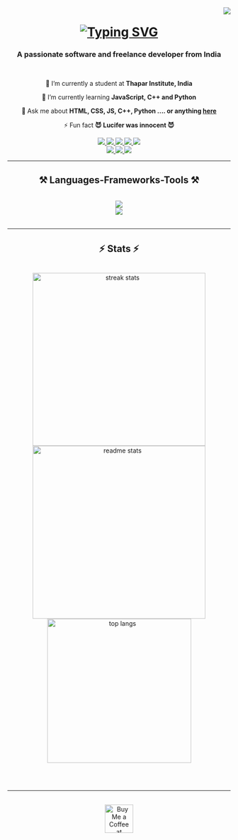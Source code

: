 <img align="right" src="https://visitor-badge.laobi.icu/badge?page_id=devadiraj.devadiraj" />

<h1 align="center">
  <a href="https://git.io/typing-svg">
    <img src="https://readme-typing-svg.demolab.com?font=Righteous&size=35&pause=500&color=00F5D4&center=true&vCenter=true&random=false&width=500&height=70&lines=Hey+There+%F0%9F%91%8B;I'm+Aditya+Raj!" alt="Typing SVG" />
  </a>
</h1>

<h3 align="center">A passionate software and freelance developer from India</h3>

</br>

<div align="center">
 
 🔭 I’m currently a student at **Thapar Institute, India**
 
 🌱 I’m currently learning **JavaScript, C++ and Python**

💬 Ask me about **HTML, CSS, JS, C++, Python .... or anything [here](https://github.com/devadiraj/devadiraj/issues)**

⚡ Fun fact **😈 Lucifer was innocent 😈**

 </div>

 <div align="center"> 
  <a href="mailto:rajadiofficial2@gmail.com">
    <img src="https://img.shields.io/badge/Gmail-333333?style=for-the-badge&logo=gmail&logoColor=red" />
  </a>
  <a href="https://www.linkedin.com/in/devadiraj-vm1704/" target="_blank">
    <img src="https://img.shields.io/badge/LinkedIn-0077B5?style=for-the-badge&logo=linkedin&logoColor=white" target="_blank" />
  </a>
  <a href="https://www.instagram.com/devadiraj_vm/" target="_blank">
    <img src="https://img.shields.io/badge/Instagram-E1306C?style=for-the-badge&logo=instagram&logoColor=white" target="_blank" />
  </a>
  <a href="https://discord.gg/wcZdYndBub" target="_blank">
    <img src="https://img.shields.io/badge/Discord-5865F2?style=for-the-badge&logo=discord&logoColor=white" target="_blank" />
  </a>
  <a href="#" target="_blank">
     <img src="https://img.shields.io/badge/Portfolio-FF5722?style=for-the-badge&logo=todoist&logoColor=white" target="_blank" /> <!-- sqlite, safari, google-chrome are other good icon options -->
  </a><br>
  <a href="https://leetcode.com/u/devadiraj/" target="_blank">
     <img src="https://img.shields.io/badge/LeetCode-FEA116?style=for-the-badge&logo=leetcode&logoColor=black" target="_blank" />
  </a>
  <a href="https://www.hackerrank.com/profile/rajadiofficial2" target="_blank">
     <img src="https://img.shields.io/badge/HackerRank-060D1D?style=for-the-badge&logo=hackerrank" target="_blank" />
  </a>
  <a href="https://www.codewars.com/users/devadiraj" target="_blank">
     <img src="https://img.shields.io/badge/CodeWars-B23318?style=for-the-badge&logo=codewars&logoColor=white" target="_blank" />
  </a>
</div>

 <hr/>
 
<h2 align="center">⚒️ Languages-Frameworks-Tools ⚒️</h2>
<br/>
<div align="center">
    <img src="https://skillicons.dev/icons?i=html,css" /><br>
    <img src="https://skillicons.dev/icons?i=git,github,javascript,python,cpp" /><br>
</div>

<br/>
<hr/>
<h2 align="center">⚡ Stats ⚡</h2>
<br>
<div align=center>
  <img width=390 src="https://streak-stats.demolab.com/?user=devadiraj&count_private=true&theme=react&border_radius=10" alt="streak stats"/>
  <img width=390 src="https://github-readme-stats.vercel.app/api?username=devadiraj&count_private=true&show_icons=true&theme=react&rank_icon=github&border_radius=10" alt="readme stats" />
  <br/>
  <img width=325 align="center" src="https://github-readme-stats.vercel.app/api/top-langs/?username=devadiraj&hide=HTML&langs_count=8&layout=compact&theme=react&border_radius=10&size_weight=0.5&count_weight=0.5&exclude_repo=github-readme-stats" alt="top langs" />
</div>

<br/><br/>

<hr/>

<br/>

<div align="center">
<a href='https://www.patreon.com/devadiraj' target='_blank'><img height='64' style='border:0px;height:64px;' src='https://storage.ko-fi.com/cdn/kofi1.png?v=3' border='0' alt='Buy Me a Coffee at Patreon' /></a>
</div>

<br/>
 

